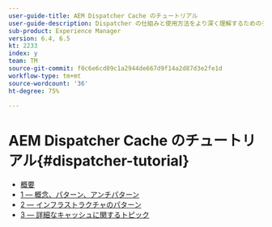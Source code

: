 ```yaml
---
user-guide-title: AEM Dispatcher Cache のチュートリアル
user-guide-description: Dispatcher の仕組みと使用方法をより深く理解するためのチュートリアルです。
sub-product: Experience Manager
version: 6.4, 6.5
kt: 2233
index: y
team: TM
source-git-commit: f0c6e6cd09c1a2944de667d9f14a2d87d3e2fe1d
workflow-type: tm+mt
source-wordcount: '36'
ht-degree: 75%

---
```



# AEM Dispatcher Cache のチュートリアル{#dispatcher-tutorial}

+ [概要](overview.md)
+ [1 — 概念、パターン、アンチパターン](chapter-1.md)
+ [2 — インフラストラクチャのパターン](chapter-2.md)
+ [3 — 詳細なキャッシュに関するトピック](chapter-3.md)
